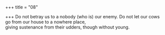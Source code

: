 +++
title = "08"

+++
Do not betray us to a nobody (who is) our enemy. Do not let our cows  go from our house to a nowhere place,  
giving sustenance from their udders, though without young.  